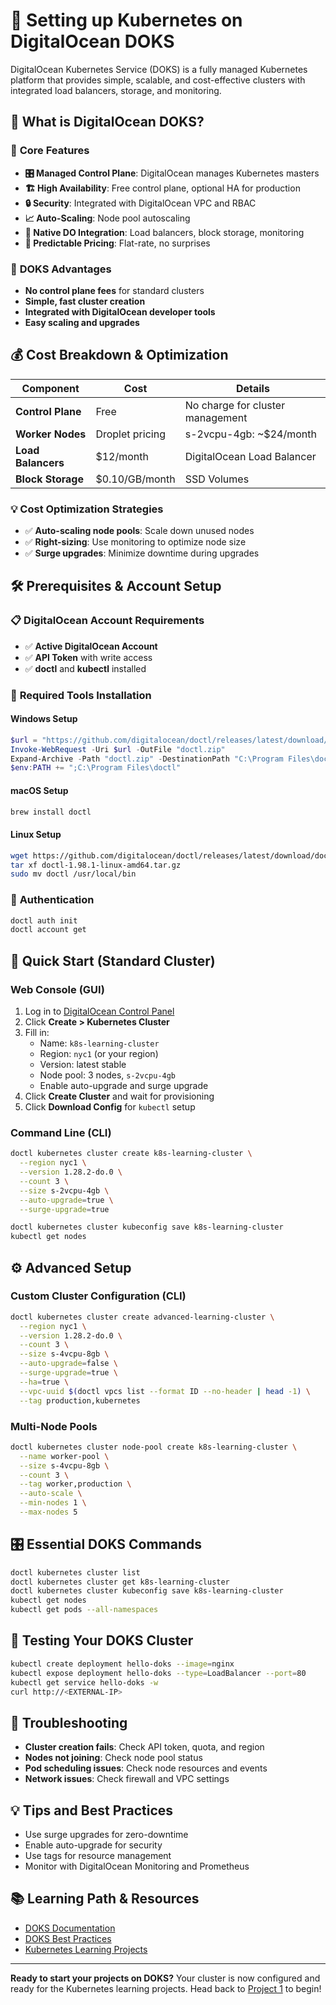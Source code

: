 # 🚀 Setting up Kubernetes on DigitalOcean DOKS

DigitalOcean Kubernetes Service (DOKS) is a fully managed Kubernetes platform that provides simple, scalable, and cost-effective clusters with integrated load balancers, storage, and monitoring.

## 🎯 What is DigitalOcean DOKS?

### 🔧 **Core Features**
- **🎛️ Managed Control Plane**: DigitalOcean manages Kubernetes masters
- **🏗️ High Availability**: Free control plane, optional HA for production
- **🔒 Security**: Integrated with DigitalOcean VPC and RBAC
- **📈 Auto-Scaling**: Node pool autoscaling
- **🔗 Native DO Integration**: Load balancers, block storage, monitoring
- **💸 Predictable Pricing**: Flat-rate, no surprises

### 🌟 **DOKS Advantages**
- **No control plane fees** for standard clusters
- **Simple, fast cluster creation**
- **Integrated with DigitalOcean developer tools**
- **Easy scaling and upgrades**

## 💰 Cost Breakdown & Optimization

| Component | Cost | Details |
|-----------|------|---------|
| **Control Plane** | Free | No charge for cluster management |
| **Worker Nodes** | Droplet pricing | s-2vcpu-4gb: ~$24/month |
| **Load Balancers** | $12/month | DigitalOcean Load Balancer |
| **Block Storage** | $0.10/GB/month | SSD Volumes |

### 💡 **Cost Optimization Strategies**
- ✅ **Auto-scaling node pools**: Scale down unused nodes
- ✅ **Right-sizing**: Use monitoring to optimize node size
- ✅ **Surge upgrades**: Minimize downtime during upgrades

## 🛠️ Prerequisites & Account Setup

### 📋 **DigitalOcean Account Requirements**
- ✅ **Active DigitalOcean Account**
- ✅ **API Token** with write access
- ✅ **doctl** and **kubectl** installed

### 🔧 **Required Tools Installation**

#### **Windows Setup**
```powershell
$url = "https://github.com/digitalocean/doctl/releases/latest/download/doctl-1.98.1-windows-amd64.zip"
Invoke-WebRequest -Uri $url -OutFile "doctl.zip"
Expand-Archive -Path "doctl.zip" -DestinationPath "C:\Program Files\doctl"
$env:PATH += ";C:\Program Files\doctl"
```

#### **macOS Setup**
```bash
brew install doctl
```

#### **Linux Setup**
```bash
wget https://github.com/digitalocean/doctl/releases/latest/download/doctl-1.98.1-linux-amd64.tar.gz
tar xf doctl-1.98.1-linux-amd64.tar.gz
sudo mv doctl /usr/local/bin
```

### 🔐 **Authentication**
```bash
doctl auth init
doctl account get
```

## 🚦 Quick Start (Standard Cluster)

### Web Console (GUI)
1. Log in to [DigitalOcean Control Panel](https://cloud.digitalocean.com/kubernetes)
2. Click **Create > Kubernetes Cluster**
3. Fill in:
   - Name: `k8s-learning-cluster`
   - Region: `nyc1` (or your region)
   - Version: latest stable
   - Node pool: 3 nodes, `s-2vcpu-4gb`
   - Enable auto-upgrade and surge upgrade
4. Click **Create Cluster** and wait for provisioning
5. Click **Download Config** for `kubectl` setup

### Command Line (CLI)
```bash
doctl kubernetes cluster create k8s-learning-cluster \
  --region nyc1 \
  --version 1.28.2-do.0 \
  --count 3 \
  --size s-2vcpu-4gb \
  --auto-upgrade=true \
  --surge-upgrade=true

doctl kubernetes cluster kubeconfig save k8s-learning-cluster
kubectl get nodes
```

## ⚙️ Advanced Setup

### Custom Cluster Configuration (CLI)
```bash
doctl kubernetes cluster create advanced-learning-cluster \
  --region nyc1 \
  --version 1.28.2-do.0 \
  --count 3 \
  --size s-4vcpu-8gb \
  --auto-upgrade=false \
  --surge-upgrade=true \
  --ha=true \
  --vpc-uuid $(doctl vpcs list --format ID --no-header | head -1) \
  --tag production,kubernetes
```

### Multi-Node Pools
```bash
doctl kubernetes cluster node-pool create k8s-learning-cluster \
  --name worker-pool \
  --size s-4vcpu-8gb \
  --count 3 \
  --tag worker,production \
  --auto-scale \
  --min-nodes 1 \
  --max-nodes 5
```

## 🎛️ Essential DOKS Commands
```bash
doctl kubernetes cluster list
doctl kubernetes cluster get k8s-learning-cluster
doctl kubernetes cluster kubeconfig save k8s-learning-cluster
kubectl get nodes
kubectl get pods --all-namespaces
```

## 🧪 Testing Your DOKS Cluster
```bash
kubectl create deployment hello-doks --image=nginx
kubectl expose deployment hello-doks --type=LoadBalancer --port=80
kubectl get service hello-doks -w
curl http://<EXTERNAL-IP>
```

## 🐛 Troubleshooting
- **Cluster creation fails**: Check API token, quota, and region
- **Nodes not joining**: Check node pool status
- **Pod scheduling issues**: Check node resources and events
- **Network issues**: Check firewall and VPC settings

## 💡 Tips and Best Practices
- Use surge upgrades for zero-downtime
- Enable auto-upgrade for security
- Use tags for resource management
- Monitor with DigitalOcean Monitoring and Prometheus

## 📚 Learning Path & Resources
- [DOKS Documentation](https://docs.digitalocean.com/products/kubernetes/)
- [DOKS Best Practices](https://docs.digitalocean.com/products/kubernetes/guides/best-practices/)
- [Kubernetes Learning Projects](../../01-beginner/01-hello-kubernetes/)

---

**Ready to start your projects on DOKS?** Your cluster is now configured and ready for the Kubernetes learning projects. Head back to [Project 1](../../01-beginner/01-hello-kubernetes/) to begin!
